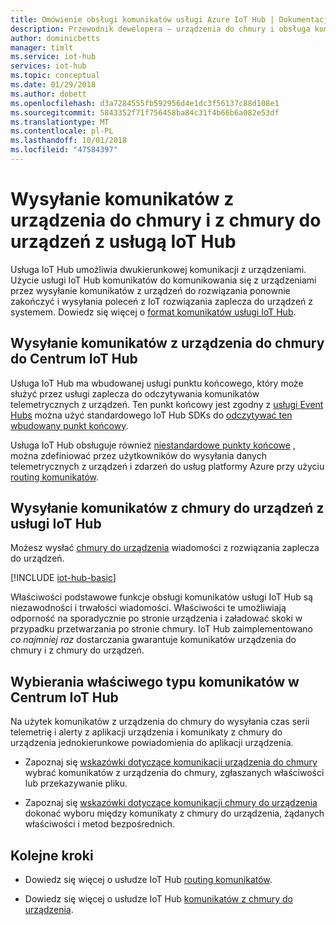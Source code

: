```yaml
---
title: Omówienie obsługi komunikatów usługi Azure IoT Hub | Dokumentacja firmy Microsoft
description: Przewodnik dewelopera — urządzenia do chmury i obsługa komunikatów za pomocą usługi IoT Hub chmury do urządzenia. Zawiera informacje na temat formatów wiadomości i protokołów komunikacyjnych obsługiwanych.
author: dominicbetts
manager: timlt
ms.service: iot-hub
services: iot-hub
ms.topic: conceptual
ms.date: 01/29/2018
ms.author: dobett
ms.openlocfilehash: d3a7284555fb592956d4e1dc3f56137c88d108e1
ms.sourcegitcommit: 5843352f71f756458ba84c31f4b66b6a082e53df
ms.translationtype: MT
ms.contentlocale: pl-PL
ms.lasthandoff: 10/01/2018
ms.locfileid: "47584397"
---
```

# <a name="send-device-to-cloud-and-cloud-to-device-messages-with-iot-hub"></a>Wysyłanie komunikatów z urządzenia do chmury i z chmury do urządzeń z usługą IoT Hub

Usługa IoT Hub umożliwia dwukierunkowej komunikacji z urządzeniami. Użycie usługi IoT Hub komunikatów do komunikowania się z urządzeniami przez wysyłanie komunikatów z urządzeń do rozwiązania ponownie zakończyć i wysyłania poleceń z IoT rozwiązania zaplecza do urządzeń z systemem. Dowiedz się więcej o [format komunikatów usługi IoT Hub](iot-hub-devguide-messages-construct.md).

## <a name="sending-device-to-cloud-messages-to-iot-hub"></a>Wysyłanie komunikatów z urządzenia do chmury do Centrum IoT Hub

Usługa IoT Hub ma wbudowanej usługi punktu końcowego, który może służyć przez usługi zaplecza do odczytywania komunikatów telemetrycznych z urządzeń. Ten punkt końcowy jest zgodny z [usługi Event Hubs](https://docs.microsoft.com/azure/event-hubs/) można użyć standardowego IoT Hub SDKs do [odczytywać ten wbudowany punkt końcowy](iot-hub-devguide-messages-read-builtin.md).

Usługa IoT Hub obsługuje również [niestandardowe punkty końcowe](iot-hub-devguide-endpoints.md#custom-endpoints) , można zdefiniować przez użytkowników do wysyłania danych telemetrycznych z urządzeń i zdarzeń do usług platformy Azure przy użyciu [routing komunikatów](iot-hub-devguide-messages-d2c.md).

## <a name="sending-cloud-to-device-messages-from-iot-hub"></a>Wysyłanie komunikatów z chmury do urządzeń z usługi IoT Hub

Możesz wysłać [chmury do urządzenia](iot-hub-devguide-messages-c2d.md) wiadomości z rozwiązania zaplecza do urządzeń.

[!INCLUDE [iot-hub-basic](../../includes/iot-hub-basic-partial.md)]

Właściwości podstawowe funkcje obsługi komunikatów usługi IoT Hub są niezawodności i trwałości wiadomości. Właściwości te umożliwiają odporność na sporadycznie po stronie urządzenia i załadować skoki w przypadku przetwarzania po stronie chmury. IoT Hub zaimplementowano *co najmniej raz* dostarczania gwarantuje komunikatów urządzenia do chmury i z chmury do urządzeń.

## <a name="choosing-the-right-type-of-iot-hub-messaging"></a>Wybierania właściwego typu komunikatów w Centrum IoT Hub

Na użytek komunikatów z urządzenia do chmury do wysyłania czas serii telemetrię i alerty z aplikacji urządzenia i komunikaty z chmury do urządzenia jednokierunkowe powiadomienia do aplikacji urządzenia.

* Zapoznaj się [wskazówki dotyczące komunikacji urządzenia do chmury](https://docs.microsoft.com/azure/iot-hub/iot-hub-devguide-d2c-guidance) wybrać komunikatów z urządzenia do chmury, zgłaszanych właściwości lub przekazywanie pliku.

* Zapoznaj się [wskazówki dotyczące komunikacji chmury do urządzenia](https://docs.microsoft.com/azure/iot-hub/iot-hub-devguide-c2d-guidance) dokonać wyboru między komunikaty z chmury do urządzenia, żądanych właściwości i metod bezpośrednich.

## <a name="next-steps"></a>Kolejne kroki

* Dowiedz się więcej o usłudze IoT Hub [routing komunikatów](iot-hub-devguide-messages-d2c.md).

* Dowiedz się więcej o usłudze IoT Hub [komunikatów z chmury do urządzenia](iot-hub-devguide-messages-c2d.md).